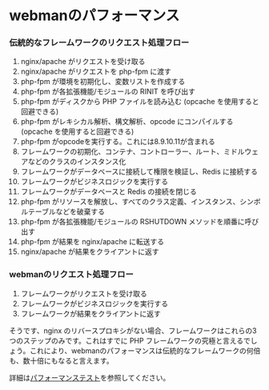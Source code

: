 # webmanのパフォーマンス

### 伝統的なフレームワークのリクエスト処理フロー

1. nginx/apache がリクエストを受け取る
2. nginx/apache がリクエストを php-fpm に渡す
3. php-fpm が環境を初期化し、変数リストを作成する
4. php-fpm が各拡張機能/モジュールの RINIT を呼び出す
5. php-fpm がディスクから PHP ファイルを読み込む (opcache を使用すると回避できる)
6. php-fpm がレキシカル解析、構文解析、opcode にコンパイルする (opcache を使用すると回避できる)
7. php-fpm がopcodeを実行する。これには8.9.10.11が含まれる
8. フレームワークの初期化、コンテナ、コントローラー、ルート、ミドルウェアなどのクラスのインスタンス化
9. フレームワークがデータベースに接続して権限を検証し、Redis に接続する
10. フレームワークがビジネスロジックを実行する
11. フレームワークがデータベースと Redis の接続を閉じる
12. php-fpm がリソースを解放し、すべてのクラス定義、インスタンス、シンボルテーブルなどを破棄する
13. php-fpm が各拡張機能/モジュールの RSHUTDOWN メソッドを順番に呼び出す
14. php-fpm が結果を nginx/apache に転送する
15. nginx/apache が結果をクライアントに返す

### webmanのリクエスト処理フロー
1. フレームワークがリクエストを受け取る
2. フレームワークがビジネスロジックを実行する
3. フレームワークが結果をクライアントに返す

そうです、nginx のリバースプロキシがない場合、フレームワークはこれらの3つのステップのみです。これはすでに PHP フレームワークの究極と言えるでしょう。これにより、webmanのパフォーマンスは伝統的なフレームワークの何倍も、数十倍にもなると言えます。

詳細は[パフォーマンステスト](benchmarks.md)を参照してください。

